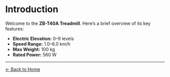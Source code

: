 # Introduction

Welcome to the **ZB-T40A Treadmill**. Here’s a brief overview of its key features:

- **Electric Elevation:** 0–9 levels
- **Speed Range:** 1.0–6.0 km/h
- **Max Weight:** 100 kg
- **Rated Power:** 560 W

---

[← Back to Home](./index.md)
